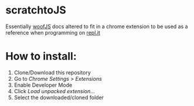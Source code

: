 # scratchtoJS
Essentially [woofJS](https://github.com/stevekrouse/WoofJS) docs altered to fit in a chrome extension to be used as a reference when programming on [repl.it](https://repl.it) 

# How to install:
1. Clone/Download this repository
2. Go to _Chrome Settings > Extensions_
3. Enable Developer Mode
4. Click _Load unpacked extension..._
5. Select the downloaded/cloned folder
